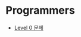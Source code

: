 # Programmers

- [Level 0 문제](https://github.com/duwnstj/Programmers/tree/main/%ED%94%84%EB%A1%9C%EA%B7%B8%EB%9E%98%EB%A8%B8%EC%8A%A4/0)
